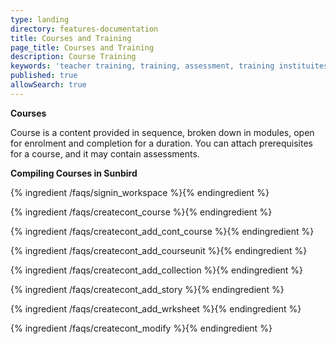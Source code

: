 ```yaml
---
type: landing
directory: features-documentation
title: Courses and Training
page_title: Courses and Training
description: Course Training
keywords: 'teacher training, training, assessment, training instituites, teacher educator'
published: true
allowSearch: true
---
```


**Courses**

Course is a content provided in sequence, broken down in modules, open for enrolment and completion for a duration. You can attach prerequisites for a course, and it may contain assessments.

**Compiling Courses in Sunbird**

{% ingredient /faqs/signin_workspace %}{% endingredient %}

{% ingredient /faqs/createcont_course %}{% endingredient %}

{% ingredient /faqs/createcont_add_cont_course %}{% endingredient %}

{% ingredient /faqs/createcont_add_courseunit %}{% endingredient %}

{% ingredient /faqs/createcont_add_collection %}{% endingredient %}

{% ingredient /faqs/createcont_add_story %}{% endingredient %}

{% ingredient /faqs/createcont_add_wrksheet %}{% endingredient %}

{% ingredient /faqs/createcont_modify %}{% endingredient %}
